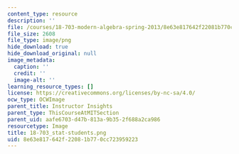 ```yaml
---
content_type: resource
description: ''
file: /courses/18-703-modern-algebra-spring-2013/8e63e817642f22081b770cc723959223_18-703_stat-students.png
file_size: 2608
file_type: image/png
hide_download: true
hide_download_original: null
image_metadata:
  caption: ''
  credit: ''
  image-alt: ''
learning_resource_types: []
license: https://creativecommons.org/licenses/by-nc-sa/4.0/
ocw_type: OCWImage
parent_title: Instructor Insights
parent_type: ThisCourseAtMITSection
parent_uid: aafe6703-d47b-813a-9b35-2f688a2ca986
resourcetype: Image
title: 18-703_stat-students.png
uid: 8e63e817-642f-2208-1b77-0cc723959223
---
```

